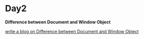 # Day2

**Difference between Document and Window Object**

[write a blog on Difference between Document and Window Object](https://docs.google.com/document/d/1VjzHQCDs23xpHc65WlWXBL9FQ6SsZkGDlFpRGRkcbO4/edit?usp=sharing)